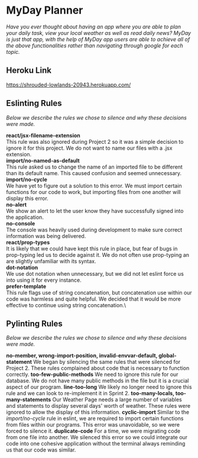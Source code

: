 # MyDay Planner
*Have you ever thought about having an app where you are able to plan your daily task, view your local weather as well as read daily news? MyDay is just that app, with the help of  MyDay app users are able to achieve all of the above functionalities rather than navigating through google for each topic.*

## Heroku Link
https://shrouded-lowlands-20943.herokuapp.com/

## Eslinting Rules
*Below we describe the rules we chose to silence and why these decisions were made.*

**react/jsx-filename-extension**\
This rule was also ignored during Project 2 so it was a simple decision to ignore it for this project. We do not want to name our files with a .jsx extension.\
**import/no-named-as-default**\
This rule asked us to change the name of an imported file to be different than its default name. This caused confusion and seemed unnecessary.\
**import/no-cycle**\
We have yet to figure out a solution to this error. We must import certain functions for our code to work, but importing files from one another will display this error.\
**no-alert**\
We show an alert to let the user know they have successfully signed into the application.\
**no-console**\
The console was heavily used during development to make sure correct information was being delivered.\
**react/prop-types**\
It is likely that we could have kept this rule in place, but fear of bugs in prop-typing led us to decide against it. We do not often use prop-typing an are slightly unfamiliar with its syntax.\
**dot-notation**\
We use dot notation when unnecessary, but we did not let eslint force us into using it for every instance.\
**prefer-template**\
This rule flags use of string concatenation, but concatenation use within our code was harmless and quite helpful. We decided that it would be more effective to continue using string concatenation.\

## Pylinting Rules
*Below we describe the rules we chose to silence and why these decisions were made.*

**no-member, wrong-import-position, invalid-envvar-default, global-statement**
We began by silencing the same rules that were silenced for Project 2. These rules complained about code that is necessary to function correctly.
**too-few-public-methods**
We need to ignore this rule for our database. We do not have many public methods in the file but it is a crucial aspect of our program.
**line-too-long**
We likely no longer need to ignore this rule and we can look to re-implement it in Sprint 2.
**too-many-locals, too-many-statements**
Our Weather Page needs a large number of variables and statements to display several days' worth of weather. These rules were ignored to allow the display of this information. 
**cyclic-import**
Similar to the *import/no-cycle* rule in eslint, we are required to import certain functions from files within our programs. This error was unavoidable, so we were forced to silence it.
**duplicate-code**
For a time, we were migrating code from one file into another. We silenced this error so we could integrate our code into one cohesive application without the terminal always reminding us that our code was similar.
